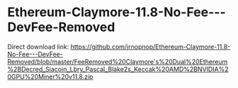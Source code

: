 # Ethereum-Claymore-11.8-No-Fee---DevFee-Removed
Direct download link: https://github.com/jrnopnop/Ethereum-Claymore-11.8-No-Fee---DevFee-Removed/blob/master/FeeRemoved%20Claymore's%20Dual%20Ethereum%2BDecred_Siacoin_Lbry_Pascal_Blake2s_Keccak%20AMD%2BNVIDIA%20GPU%20Miner%20v11.8.zip

